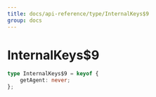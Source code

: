 ```yaml
---
title: docs/api-reference/type/InternalKeys$9
group: docs
---
```


# InternalKeys$9

```ts
type InternalKeys$9 = keyof {
    getAgent: never;
};
```



